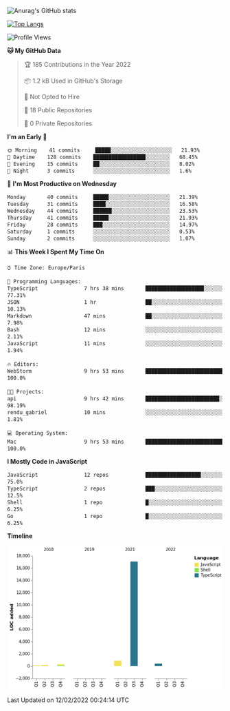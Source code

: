 ![Anurag's GitHub stats](https://github-readme-stats.vercel.app/api?username=sufiane&theme=dark&show_icons=true&count_private=true)


[![Top Langs](https://github-readme-stats.vercel.app/api/top-langs/?username=sufiane&layout=compact)](https://github.com/anuraghazra/github-readme-stats)

<!--START_SECTION:waka-->
![Profile Views](http://img.shields.io/badge/Profile%20Views-1-blue)

**🐱 My GitHub Data** 

> 🏆 185 Contributions in the Year 2022
 > 
> 📦 1.2 kB Used in GitHub's Storage 
 > 
> 🚫 Not Opted to Hire
 > 
> 📜 18 Public Repositories 
 > 
> 🔑 0 Private Repositories  
 > 
**I'm an Early 🐤** 

```text
🌞 Morning    41 commits     █████░░░░░░░░░░░░░░░░░░░░   21.93% 
🌆 Daytime    128 commits    █████████████████░░░░░░░░   68.45% 
🌃 Evening    15 commits     ██░░░░░░░░░░░░░░░░░░░░░░░   8.02% 
🌙 Night      3 commits      ░░░░░░░░░░░░░░░░░░░░░░░░░   1.6%

```
📅 **I'm Most Productive on Wednesday** 

```text
Monday       40 commits     █████░░░░░░░░░░░░░░░░░░░░   21.39% 
Tuesday      31 commits     ████░░░░░░░░░░░░░░░░░░░░░   16.58% 
Wednesday    44 commits     ██████░░░░░░░░░░░░░░░░░░░   23.53% 
Thursday     41 commits     █████░░░░░░░░░░░░░░░░░░░░   21.93% 
Friday       28 commits     ███░░░░░░░░░░░░░░░░░░░░░░   14.97% 
Saturday     1 commits      ░░░░░░░░░░░░░░░░░░░░░░░░░   0.53% 
Sunday       2 commits      ░░░░░░░░░░░░░░░░░░░░░░░░░   1.07%

```


📊 **This Week I Spent My Time On** 

```text
⌚︎ Time Zone: Europe/Paris

💬 Programming Languages: 
TypeScript               7 hrs 38 mins       ███████████████████░░░░░░   77.31% 
JSON                     1 hr                ██░░░░░░░░░░░░░░░░░░░░░░░   10.13% 
Markdown                 47 mins             ██░░░░░░░░░░░░░░░░░░░░░░░   7.98% 
Bash                     12 mins             ░░░░░░░░░░░░░░░░░░░░░░░░░   2.11% 
JavaScript               11 mins             ░░░░░░░░░░░░░░░░░░░░░░░░░   1.94%

🔥 Editors: 
WebStorm                 9 hrs 53 mins       █████████████████████████   100.0%

🐱‍💻 Projects: 
api                      9 hrs 42 mins       ████████████████████████░   98.19% 
rendu_gabriel            10 mins             ░░░░░░░░░░░░░░░░░░░░░░░░░   1.81%

💻 Operating System: 
Mac                      9 hrs 53 mins       █████████████████████████   100.0%

```

**I Mostly Code in JavaScript** 

```text
JavaScript               12 repos            ██████████████████░░░░░░░   75.0% 
TypeScript               2 repos             ███░░░░░░░░░░░░░░░░░░░░░░   12.5% 
Shell                    1 repo              █░░░░░░░░░░░░░░░░░░░░░░░░   6.25% 
Go                       1 repo              █░░░░░░░░░░░░░░░░░░░░░░░░   6.25%

```


**Timeline**

![Chart not found](https://raw.githubusercontent.com/Sufiane/Sufiane/main/charts/bar_graph.png) 


 Last Updated on 12/02/2022 00:24:14 UTC
<!--END_SECTION:waka-->


<!--
**Sufiane/sufiane** is a ✨ _special_ ✨ repository because its `README.md` (this file) appears on your GitHub profile.

Here are some ideas to get you started:

- 🔭 I’m currently working on ...
- 🌱 I’m currently learning ...
- 👯 I’m looking to collaborate on ...
- 🤔 I’m looking for help with ...
- 💬 Ask me about ...
- 📫 How to reach me: ...
- 😄 Pronouns: ...
- ⚡ Fun fact: ...
-->
